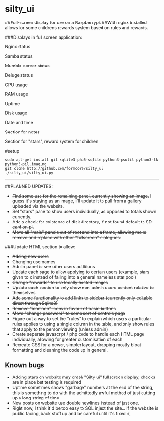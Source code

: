 # silty_ui
##Full-screen display for use on a Raspberrypi.
##With nginx installed allows for some childrens rewards system based on rules and rewards.

###Displays in full screen application:

Nginx status

Samba status

Mumble-server status

Deluge status

CPU usage

RAM usage

Uptime

Disk usage

Date and time

Section for notes

Section for "stars", reward system for children

#setup
```
sudo apt-get install git sqlite3 php5-sqlite python3-psutil python3-tk python3-pil.imaging
git clone http://github.com/formcore/silty_ui
./silty_ui/silty_ui.py
```

***
##PLANNED UPDATES:

* ~~Find some use for the remaining panel, currently showing an image.~~ I guess it's staying as an image, I'll update it to pull from a gallery uploaded via the website.  
* Set "stars" pane to show users individually, as opposed to totals shown currently.  
* ~~Add a check for existence of disk directory, if not found default to SD card on pi.~~  
* ~~Move all "main" panels out of root and into a frame, allowing me to remove and replace with other "fullscreen" dialogues.~~  

###Update HTML section to allow:
* ~~Adding new users~~  
* ~~Changing usernames~~  
* Admin panel to see other users additions  
* Update each page to allow applying to certain users (example, stars given to x instead of falling into a general nameless star pool)
* ~~Change "rewards" to use locally hosted images~~  
* Update each section to only show non-admin users content relative to themselves  
* ~~Add some functionality to add links to sidebar (currently only editable direct through Sqlite3)~~  
* ~~Remove "icomoon" icons in favour of basic buttons~~  
* ~~Move "change password" to some sort of controls page~~  
* Figure out a way to set the "rules" to explain which users a particular rules applies to using a single column in the table, and only show rules that apply to the person viewing (unless admin)  
* Create seperate javascript / php code to handle each HTML page individually, allowing for greater customisation of each.  
* Recreate CSS for a newer, simpler layout, dropping mostly bloat formatting and cleaning the code up in general.  

## Known bugs

* Adding stars on website may crash "Silty ui" fullscreen display, checks are in place but testing is required  
* Uptime sometimes shows "garbage" numbers at the end of the string, this is something to do with the admittedly awful method of just cutting up a long string of time  
* New posts on website use double newlines instead of just one.  
* Right now, I think it'd be too easy to SQL inject the site... if the website is public facing, back stuff up and be careful until it's fixed :(
